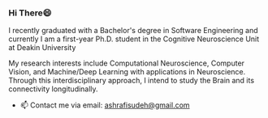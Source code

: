 ### Hi There😄



I recently graduated with a Bachelor's degree in Software Engineering and currently I am a first-year Ph.D. student in the Cognitive Neuroscience Unit at Deakin University

My research interests include Computational Neuroscience, Computer Vision, and Machine/Deep Learning with applications in Neuroscience. 
Through this interdisciplinary approach, I intend to study the Brain and its connectivity longitudinally.


- 📫 Contact me via email: ashrafisudeh@gmail.com

